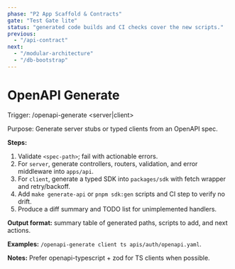 ```yaml
---
phase: "P2 App Scaffold & Contracts"
gate: "Test Gate lite"
status: "generated code builds and CI checks cover the new scripts."
previous:
  - "/api-contract"
next:
  - "/modular-architecture"
  - "/db-bootstrap"
---
```


# OpenAPI Generate

Trigger: /openapi-generate <server|client> <lang> <spec-path>

Purpose: Generate server stubs or typed clients from an OpenAPI spec.

**Steps:**

1. Validate `<spec-path>`; fail with actionable errors.
2. For `server`, generate controllers, routers, validation, and error middleware into `apps/api`.
3. For `client`, generate a typed SDK into `packages/sdk` with fetch wrapper and retry/backoff.
4. Add `make generate-api` or `pnpm sdk:gen` scripts and CI step to verify no drift.
5. Produce a diff summary and TODO list for unimplemented handlers.

**Output format:** summary table of generated paths, scripts to add, and next actions.

**Examples:** `/openapi-generate client ts apis/auth/openapi.yaml`.

**Notes:** Prefer openapi-typescript + zod for TS clients when possible.

